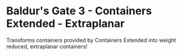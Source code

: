 # Baldur's Gate 3 - Containers Extended - Extraplanar 

Transforms containers provided by Containers Extended into weight reduced, extraplanar containers!